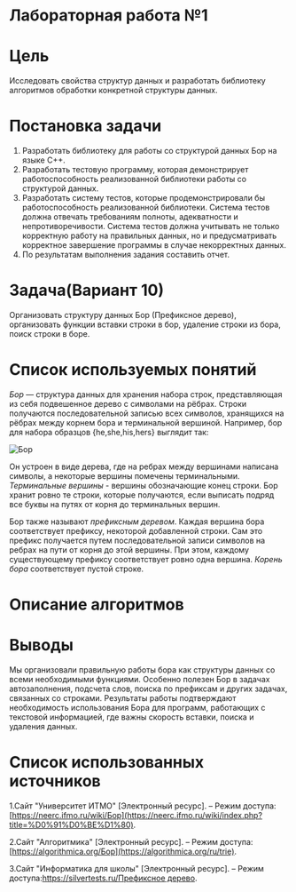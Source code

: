 # Лабораторная работа №1
# Цель
Исследовать свойства структур данных и разработать библиотеку алгоритмов обработки конкретной структуры данных.
# Постановка задачи
1. Разработать библиотеку для работы со структурой данных Бор на языке С++.
2. Разработать тестовую программу, которая демонстрирует
работоспособность реализованной библиотеки работы со структурой
данных.
3. Разработать систему тестов, которые продемонстрировали бы работоспособность реализованной библиотеки. Система тестов должна
отвечать требованиям полноты, адекватности и непротиворечивости. Система тестов должна учитывать не только корректную работу на
правильных данных, но и предусматривать корректное завершение программы в случае некорректных данных.
4. По результатам выполнения задания составить отчет.
# Задача(Вариант 10)
Организовать структуру данных Бор (Префиксное дерево), организовать функции вставки строки в бор, удаление строки из бора, поиск строки в
боре.
# Список используемых понятий
*Бор* — структура данных для хранения набора строк, представляющая из себя подвешенное дерево с символами на рёбрах. Строки получаются последовательной записью всех символов, хранящихся на рёбрах между корнем бора и терминальной вершиной.
Например, бор для набора образцов {he,she,his,hers} выглядит так:

![Бор](https://github.com/user-attachments/assets/7f523205-380d-4fba-a12f-32de1f6fd7ac)
 
Он устроен в виде дерева, где на ребрах между вершинами написана символы, а некоторые вершины помечены терминальными. 
*Терминальные вершины* - вершины обозначающие конец строки.
Бор хранит ровно те строки, которые получаются, если выписать подряд все буквы на путях от корня до терминальных вершин.

Бор также называют *префиксным деревом*. Каждая вершина бора соответствует префиксу, некоторой добавленной строки. Сам это префикс получается путем последовательной записи символов на ребрах на пути от корня до этой вершины. 
При этом, каждому существующему префиксу соответствует ровно одна вершина. *Корень бора* соответствует пустой строке.
# Описание алгоритмов
# Выводы
Мы организовали правильную работы бора как структуры данных со всеми необходимыми функциями.
Особенно полезен Бор в задачах автозаполнения, подсчета слов, поиска по префиксам и других задачах, связанных со строками.
Результаты работы подтверждают необходимость использования Бора для программ, работающих с текстовой информацией, где важны скорость вставки, поиска и удаления данных.

# Список использованных источников
1.Сайт "Университет ИТМО" \[Электронный ресурс\]. – Режим доступа:[https://neerc.ifmo.ru/wiki/Бор](https://neerc.ifmo.ru/wiki/index.php?title=%D0%91%D0%BE%D1%80).

2.Сайт "Алгоритмика" \[Электронный ресурс\]. – Режим доступа:[https://algorithmica.org/Бор](https://algorithmica.org/ru/trie).

3.Сайт "Информатика для школы" \[Электронный ресурс\]. – Режим доступа:[https://silvertests.ru/Префиксное дерево](https://silvertests.ru/GuideView.aspx?id=32133).
